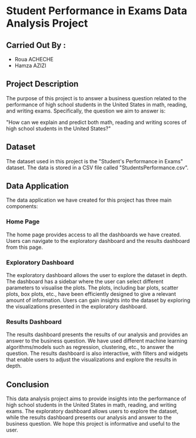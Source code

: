 # Student Performance in Exams Data Analysis Project
## Carried Out By : 
* Roua ACHECHE
* Hamza AZIZI

## Project Description
The purpose of this project is to answer a business question related to the performance of high school students in the United States in math, reading, and writing exams. Specifically, the question we aim to answer is:

"How can we explain and predict both math, reading and writing scores of high school students in the United States?"

## Dataset
The dataset used in this project is the "Student's Performance in Exams" dataset. The data is stored in a CSV file called "StudentsPerformance.csv".

## Data Application
The data application we have created for this project has three main components:

### Home Page
The home page provides access to all the dashboards we have created. Users can navigate to the exploratory dashboard and the results dashboard from this page.

### Exploratory Dashboard
The exploratory dashboard allows the user to explore the dataset in depth. The dashboard has a sidebar where the user can select different parameters to visualise the plots. The plots, including bar plots, scatter plots, box plots, etc., have been efficiently designed to give a relevant amount of information. Users can gain insights into the dataset by exploring the visualizations presented in the exploratory dashboard.

### Results Dashboard
The results dashboard presents the results of our analysis and provides an answer to the business question. We have used different machine learning algorithms/models such as regression, clustering, etc., to answer the question. The results dashboard is also interactive, with filters and widgets that enable users to adjust the visualizations and explore the results in depth.

## Conclusion
This data analysis project aims to provide insights into the performance of high school students in the United States in math, reading, and writing exams. The exploratory dashboard allows users to explore the dataset, while the results dashboard presents our analysis and answer to the business question. We hope this project is informative and useful to the user.
